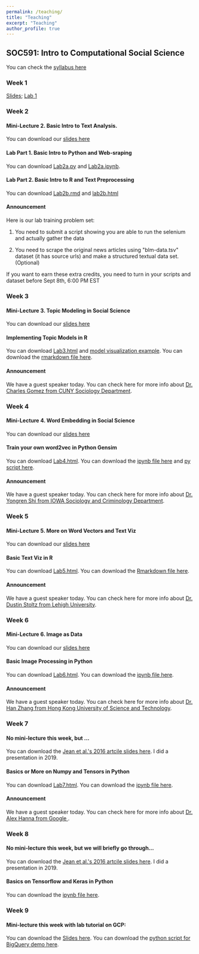 ```yaml
---
permalink: /teaching/
title: "Teaching"
excerpt: "Teaching"
author_profile: true
---
```


## SOC591: Intro to Computational Social Science

You can check the [syllabus here](https://docs.google.com/document/d/1FFxXdIeIE9Dt8xZgDXl2v8f01Rr4kiABAGA14qOnyPE/edit?usp=sharing)

### Week 1

[Slides](https://yongjunzhang.com/files/tutorial/Lecture1-Welcome.pdf); [Lab 1](https://yongjunzhang.com/files/tutorial/Lab1.html)


### Week 2

#### Mini-Lecture 2. Basic Intro to Text Analysis. 

You can download our [slides here](https://yongjunzhang.com/files/tutorial/Lecture2.pdf)

#### Lab Part 1. Basic Intro to Python and Web-sraping

You can download [Lab2a.py](https://yongjunzhang.com/files/tutorial/Lab2a.py) and [Lab2a.ipynb](https://yongjunzhang.com/files/tutorial/Lab2a.ipynb).

#### Lab Part 2. Basic Intro to R and Text Preprocessing

You can download [Lab2b.rmd](https://yongjunzhang.com/files/tutorial/Lab2b.Rmd) and [lab2b.html](https://yongjunzhang.com/files/tutorial/Lab2b.html)

#### Announcement

Here is our lab training problem set:

1. You need to submit a script showing you are able to run the selenium and actually gather the data

2. You need to scrape the original news articles using "blm-data.tsv" dataset (it has source urls) and make a structured textual data set. (Optional)

If you want to earn these extra credits, you need to turn in your scripts and dataset before Sept 8th, 6:00 PM EST


### Week 3

#### Mini-Lecture 3. Topic Modeling in Social Science 

You can download our [slides here](https://yongjunzhang.com/files/tutorial/Lecture3.pdf)

#### Implementing Topic Models in R

You can download [Lab3.html](https://yongjunzhang.com/files/tutorial/Lab3.html) and [model visualization example](https://yongjunzhang.com/files/tutorial/lab3-viz.html). You can download the [rmarkdown file here](https://yongjunzhang.com/files/tutorial/Lab3.Rmd).

#### Announcement

We have a guest speaker today. You can check here for more info about [Dr. Charles Gomez from CUNY Sociology Department](https://charliegomez.com/).

### Week 4

#### Mini-Lecture 4. Word Embedding in Social Science 

You can download our [slides here](https://yongjunzhang.com/files/tutorial/Lecture4.pdf)

#### Train your own word2vec in Python Gensim

You can download [Lab4.html](https://yongjunzhang.com/files/tutorial/Lab4.html). You can download the [ipynb file here](https://yongjunzhang.com/files/tutorial/Lab4.ipynb) and [py script here](https://yongjunzhang.com/files/tutorial/Lab4.py).

#### Announcement

We have a guest speaker today. You can check here for more info about [Dr. Yongren Shi from IOWA Sociology and Criminology Department](https://clas.uiowa.edu/sociology/people/yongren-shi).

### Week 5

#### Mini-Lecture 5. More on Word Vectors and Text Viz

You can download our [slides here](https://yongjunzhang.com/files/tutorial/Lecture5.pdf)

#### Basic Text Viz in R

You can download [Lab5.html](https://yongjunzhang.com/files/tutorial/Lab5.html). You can download the [Rmarkdown file here](https://yongjunzhang.com/files/tutorial/Lab5.Rmd).

#### Announcement

We have a guest speaker today. You can check here for more info about [Dr. Dustin Stoltz from Lehigh University](https://www.dustinstoltz.com/).


### Week 6

#### Mini-Lecture 6. Image as Data

You can download our [slides here](https://yongjunzhang.com/files/tutorial/Lecture6.pdf)

#### Basic Image Processing in Python

You can download [Lab6.html](https://yongjunzhang.com/files/tutorial/Lab6.html). You can download the [ipynb file here](https://yongjunzhang.com/files/tutorial/Lab6.ipynb).

#### Announcement

We have a guest speaker today. You can check here for more info about [Dr. Han Zhang from Hong Kong University of Science and Technology](https://hanzhang.xyz/).


### Week 7

#### No mini-lecture this week, but ...

You can download the [Jean et al.'s 2016 artcile slides here](https://yongjunzhang.com/files/tutorial/Jean-2016.pdf). I did a presentation in 2019. 

#### Basics or More on Numpy and Tensors in Python

You can download [Lab7.html](https://yongjunzhang.com/files/tutorial/Lab7.html). You can download the [ipynb file here](https://yongjunzhang.com/files/tutorial/Lab7.ipynb).

#### Announcement

We have a guest speaker today. You can check here for more info about [Dr. Alex Hanna from Google ](https://alex-hanna.com/).


### Week 8

#### No mini-lecture this week, but  we will briefly go through...

You can download the [Jean et al.'s 2016 artcile slides here](https://yongjunzhang.com/files/tutorial/Jean-2016.pdf). I did a presentation in 2019. 

#### Basics on Tensorflow and Keras in Python

You can download the [ipynb file here](https://yongjunzhang.com/files/tutorial/Lab8.ipynb).


### Week 9

#### Mini-lecture this week with lab tutorial on GCP:

You can download the [Slides here](https://yongjunzhang.com/files/tutorial/Lecture9.pdf). 
You can download the [python script for BigQuery demo here](https://yongjunzhang.com/files/tutorial/Lab9.py). 

